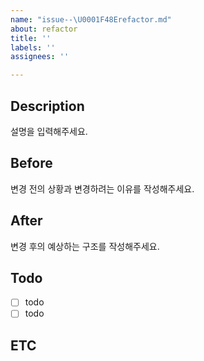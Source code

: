 ```yaml
---
name: "issue--\U0001F48Erefactor.md"
about: refactor
title: ''
labels: ''
assignees: ''

---
```


## Description
설명을 입력해주세요.


## Before
변경 전의 상황과 변경하려는 이유를 작성해주세요.


## After
변경 후의 예상하는 구조를 작성해주세요.


## Todo
- [ ] todo
- [ ] todo

## ETC
